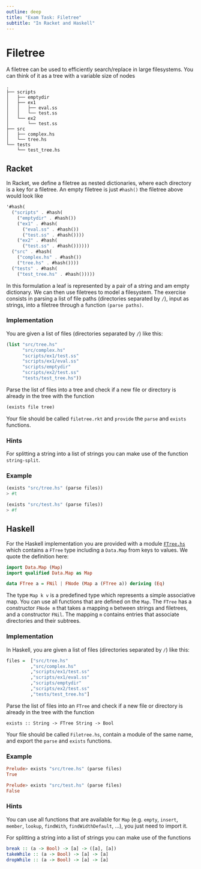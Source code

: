 ```yaml
---
outline: deep
title: "Exam Task: Filetree"
subtitle: "In Racket and Haskell"
---
```


# Filetree

A filetree can be used to efficiently search/replace in large filesystems.
You can think of it as a tree with a variable size of nodes

```
.
├── scripts
│   ├── emptydir
│   ├── ex1
│   │   ├── eval.ss
│   │   └── test.ss
│   └── ex2
│       └── test.ss
├── src
│   ├── complex.hs
│   └── tree.hs
└── tests
    └── test_tree.hs
```


## Racket


In Racket, we define a filetree as nested dictionaries,
where each directory is a key for a filetree.
An empty filetree is just `#hash()` the filetree above would look like
```scheme
'#hash(
  ("scripts" . #hash(
    ("emptydir" . #hash())
    ("ex1" . #hash(
      ("eval.ss" . #hash())
      ("test.ss" . #hash())))
    ("ex2" . #hash(
      ("test.ss" . #hash())))))
  ("src" . #hash(
    ("complex.hs" . #hash())
    ("tree.hs" . #hash())))
  ("tests" . #hash(
    ("test_tree.hs" . #hash()))))
```
In this formulation a leaf is represented by a pair of a string and am empty dictionary.  We can
then use filetrees to model a filesystem. The exercise consists in parsing a list of file paths
(directories separated by `/`), input as strings, into a filetree through a function `(parse
paths)`.


### Implementation

You are given a list of files (directories separated by `/`) like this:
```scheme
(list "src/tree.hs"
      "src/complex.hs"
      "scripts/ex1/test.ss"
      "scripts/ex1/eval.ss"
      "scripts/emptydir"
      "scripts/ex2/test.ss"
      "tests/test_tree.hs"))
```
Parse the list of files into a tree and check if a new file or directory is
already in the tree with the function
```scheme
(exists file tree)
```

Your file should be called `filetree.rkt` and `provide` the `parse` and `exists` functions.

### Hints

For splitting a string into a list of strings you can make use of the function `string-split`.


### Example

```scheme
(exists "src/tree.hs" (parse files))
> #t

(exists "src/test.hs" (parse files))
> #f
```


## Haskell

For the Haskell implementation you are provided with a module
[`FTree.hs`](/code/FTree.hs) which contains a `FTree` type
including a `Data.Map` from keys to values. We quote the definition here:
```haskell
import Data.Map (Map)
import qualified Data.Map as Map

data FTree a = FNil | FNode (Map a (FTree a)) deriving (Eq)
```
The type `Map k v` is a predefined type which represents a simple associative map.
You can use all functions that are defined on the `Map`. The `FTree` has a
constructor `FNode m` that takes a mapping `m` between strings and filetrees, and a
constructor `FNil`. The mapping `m` contains entries that associate directories and
their subtrees. 

### Implementation

In Haskell, you are given a list of files (directories separated by `/`) like
this:

```haskell
files =  ["src/tree.hs"
         ,"src/complex.hs"
         ,"scripts/ex1/test.ss"
         ,"scripts/ex1/eval.ss"
         ,"scripts/emptydir"
         ,"scripts/ex2/test.ss"
         ,"tests/test_tree.hs"]
```

Parse the list of files into an `FTree` and check if a new file or directory is
already in the tree with the function
```
exists :: String -> FTree String -> Bool
```

Your file should be called `Filetree.hs`, contain a module of the same name, and export the `parse` and `exists` functions.

### Example

```haskell
Prelude> exists "src/tree.hs" (parse files)
True

Prelude> exists "src/test.hs" (parse files)
False
```

### Hints

You can use all functions that are available for `Map` (e.g. `empty`, `insert`,
`member`, `lookup`, `findWith`, `findWidthDefault`, ...), you just need to
import it.

For splitting a string into a list of strings you can make use of the functions
```haskell
break :: (a -> Bool) -> [a] -> ([a], [a])
takeWhile :: (a -> Bool) -> [a] -> [a]
dropWhile :: (a -> Bool) -> [a] -> [a]
```
